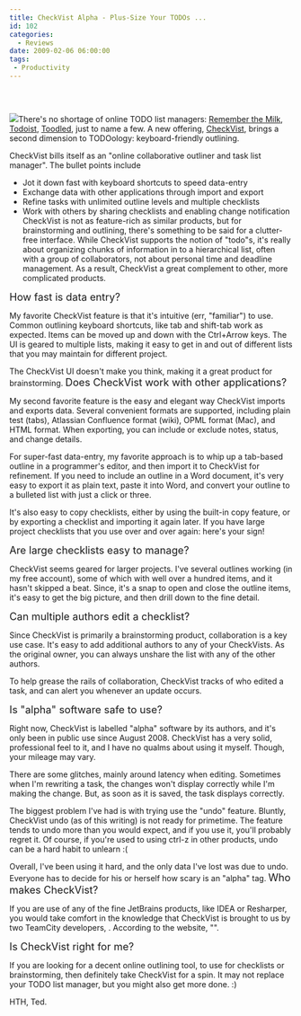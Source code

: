 ```yaml
---
title: CheckVist Alpha - Plus-Size Your TODOs ...
id: 102
categories:
  - Reviews
date: 2009-02-06 06:00:00
tags:
 - Productivity
---
```


<span style="font-size:180%;"> </span>

[![](https://tedhusted.files.wordpress.com/2009/02/f4a79-checkvist.png?w=300)](https://tedhusted.files.wordpress.com/2009/02/f4a79-checkvist.png)There's no shortage of online TODO list managers: [Remember the Milk](http://www.rememberthemilk.com/), [Todoist](http://todoist.com/), [Toodled](http://www.toodledo.com/), just to name a few. A new offering, [CheckVist](http://checkvist.com/), brings a second dimension to TODOology: keyboard-friendly outlining.

CheckVist bills itself as an "online collaborative outliner and task list manager". The bullet points include

*   Jot it down fast with keyboard shortcuts to speed data-entry
*   Exchange data with other applications through import and export
*   Refine tasks with unlimited outline levels and multiple checklists
*   Work with others by sharing checklists and enabling change notification
CheckVist is not as feature-rich as similar products, but for brainstorming and outlining, there's something to be said for a clutter-free interface. While CheckVist supports the notion of "todo"s, it's really about organizing chunks of information in to a hierarchical list, often with a group of collaborators, not about personal time and deadline management. As a result, CheckVist a great complement to other, more complicated products.

<span style="font-size:130%;">How fast is data entry?</span>

My favorite CheckVist feature is that it's intuitive (err, "familiar") to use. Common outlining keyboard shortcuts, like tab and shift-tab work as expected. Items can be moved up and down with the Ctrl+Arrow keys. The UI is geared to multiple lists, making it easy to get in and out of different lists that you may maintain for different project.

The CheckVist UI doesn't make you think, making it a great product for brainstorming.
<span style="font-size:130%;">
Does CheckVist work with other applications?</span>

My second favorite feature is the easy and elegant way CheckVist imports and exports data. Several convenient formats are supported, including plain test (tabs), Atlassian Confluence format (wiki), OPML format (Mac), and HTML format. When exporting, you can include or exclude notes, status, and change details.

For super-fast data-entry, my favorite approach is to whip up a tab-based outline in a programmer's editor, and then import it to CheckVist for refinement. If you need to include an outline in a Word document, it's very easy to export it as plain text, paste it into Word, and convert your outline to a bulleted list with just a click or three.

It's also easy to copy checklists, either by using the built-in copy feature, or by exporting a checklist and importing it again later. If you have large project checklists that you use over and over again: here's your sign!

<span style="font-size:130%;">Are large checklists easy to manage?</span>

CheckVist seems geared for larger projects. I've several outlines working (in my free account), some of which with well over a hundred items, and it hasn't skipped a beat. Since, it's a snap to open and close the outline items, it's easy to get the big picture, and then drill down to the fine detail.

<span style="font-size:130%;">Can multiple authors edit a checklist?</span>

Since CheckVist is primarily a brainstorming product, collaboration is a key use case. It's easy to add additional authors to any of your CheckVists. As the original owner, you can always unshare the list with any of the other authors.

To help grease the rails of collaboration, CheckVist tracks of who edited a task, and can alert you whenever an update occurs.

<span style="font-size:130%;">Is "alpha" software safe to use?</span>

Right now, CheckVist is labelled "alpha" software by its authors, and it's only been in public use since August 2008\. CheckVist has a very solid, professional feel to it, and I have no qualms about using it myself. Though, your mileage may vary.

There are some glitches, mainly around latency when editing. Sometimes when I'm rewriting a task, the changes won't display correctly while I'm making the change. But, as soon as it is saved, the task displays correctly.

The biggest problem I've had is with trying use the "undo" feature. Bluntly, CheckVist undo (as of this writing) is not ready for primetime. The feature tends to undo more than you would expect, and if you use it, you'll probably regret it. Of course, if you're used to using ctrl-z in other products, undo can be a hard habit to unlearn :(

Overall, I've been using it hard, and the only data I've lost was due to undo. Everyone has to decide for his or herself how scary is an "alpha" tag.
<span style="font-size:130%;">
Who makes CheckVist?</span>

If you are use of any of the fine JetBrains products, like IDEA or Resharper, you would take comfort in the knowledge that CheckVist is brought to us by two TeamCity developers, . According to the website, "".

<span style="font-size:130%;">Is CheckVist right for me?</span>

If you are looking for a decent online outlining tool, to use for checklists or brainstorming, then definitely take CheckVist for a spin. It may not replace your TODO list manager, but you might also get more done. :)

HTH, Ted.